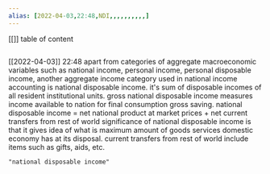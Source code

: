 ```yaml
---
alias: [2022-04-03,22:48,NDI,,,,,,,,,,]
---
```

[[]]
table of content
```toc
```

[[2022-04-03]] 22:48
apart from categories of aggregate macroeconomic variables such as national income, personal income, personal disposable income, another aggregate income category used in national income accounting is national disposable income.
it's sum of disposable incomes of all resident institutional units.
gross national disposable income measures income available to nation for final consumption gross saving.
national disposable income = net national product at market prices + net current transfers from rest of world
significance of national disposable income is that it gives idea of what is maximum amount of goods services domestic economy has at its disposal. current transfers from rest of world include items such as gifts, aids, etc.
```query
"national disposable income"
```